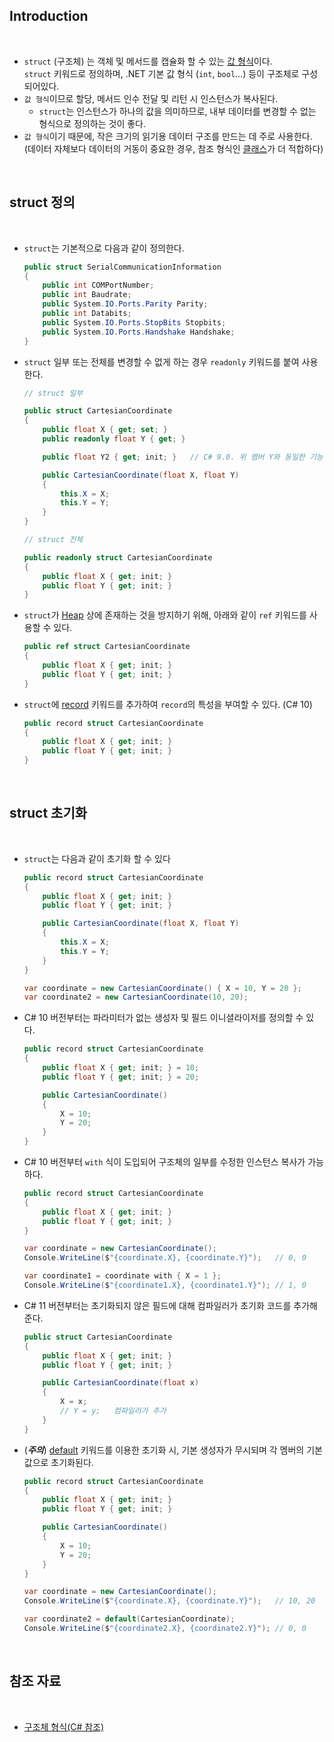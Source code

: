 ## Introduction

<br>

- `struct` (구조체) 는 객체 및 메서드를 캡슐화 할 수 있는 [값 형식](https://peponi-paradise.tistory.com/entry/C-Language-%EA%B0%92-%ED%98%95%EC%8B%9D)이다.<br>`struct` 키워드로 정의하며, .NET 기본 값 형식 (`int`, `bool`...) 등이 구조체로 구성되어있다.
- `값 형식`이므로 할당, 메서드 인수 전달 및 리턴 시 인스턴스가 복사된다.
    - `struct`는 인스턴스가 하나의 값을 의미하므로, 내부 데이터를 변경할 수 없는 형식으로 정의하는 것이 좋다.
- `값 형식`이기 때문에, 작은 크기의 읽기용 데이터 구조를 만드는 데 주로 사용한다. (데이터 자체보다 데이터의 거동이 중요한 경우, 참조 형식인 [클래스](https://learn.microsoft.com/ko-kr/dotnet/csharp/language-reference/keywords/class)가 더 적합하다)

<br>

## struct 정의

<br>

- `struct`는 기본적으로 다음과 같이 정의한다.
    ```cs
    public struct SerialCommunicationInformation
    {
        public int COMPortNumber;
        public int Baudrate;
        public System.IO.Ports.Parity Parity;
        public int Databits;
        public System.IO.Ports.StopBits Stopbits;
        public System.IO.Ports.Handshake Handshake;
    }
    ```

- `struct` 일부 또는 전체를 변경할 수 없게 하는 경우 `readonly` 키워드를 붙여 사용한다.
    ```cs
    // struct 일부

    public struct CartesianCoordinate
    {
        public float X { get; set; }
        public readonly float Y { get; }

        public float Y2 { get; init; }   // C# 9.0. 위 멤버 Y와 동일한 기능이다. (생성자를 제외한 곳에서 값 수정 불가)

        public CartesianCoordinate(float X, float Y)
        {
            this.X = X;
            this.Y = Y;
        }
    }

    // struct 전체

    public readonly struct CartesianCoordinate
    {
        public float X { get; init; }
        public float Y { get; init; }
    }
    ```

- `struct`가 [Heap](https://en.wikipedia.org/wiki/Memory_management#HEAP) 상에 존재하는 것을 방지하기 위해, 아래와 같이 `ref` 키워드를 사용할 수 있다.
    ```cs
    public ref struct CartesianCoordinate
    {
        public float X { get; init; }
        public float Y { get; init; }
    }
    ```

- `struct`에 [record](https://learn.microsoft.com/ko-kr/dotnet/csharp/language-reference/builtin-types/record) 키워드를 추가하여 `record`의 특성을 부여할 수 있다. (C# 10)
    ```cs
    public record struct CartesianCoordinate
    {
        public float X { get; init; }
        public float Y { get; init; }
    }
    ```

<br>

## struct 초기화

<br>

- `struct`는 다음과 같이 초기화 할 수 있다
    ```cs
    public record struct CartesianCoordinate
    {
        public float X { get; init; }
        public float Y { get; init; }

        public CartesianCoordinate(float X, float Y)
        {
            this.X = X;
            this.Y = Y;
        }
    }

    var coordinate = new CartesianCoordinate() { X = 10, Y = 20 };
    var coordinate2 = new CartesianCoordinate(10, 20);
    ```

- C# 10 버전부터는 파라미터가 없는 생성자 및 필드 이니셜라이저를 정의할 수 있다.
    ```cs
    public record struct CartesianCoordinate
    {
        public float X { get; init; } = 10;
        public float Y { get; init; } = 20;

        public CartesianCoordinate()
        {
            X = 10;
            Y = 20;
        }
    }
    ```

- C# 10 버전부터 `with` 식이 도입되어 구조체의 일부를 수정한 인스턴스 복사가 가능하다.
    ```cs
    public record struct CartesianCoordinate
    {
        public float X { get; init; }
        public float Y { get; init; }
    }

    var coordinate = new CartesianCoordinate();
    Console.WriteLine($"{coordinate.X}, {coordinate.Y}");   // 0, 0
    
    var coordinate1 = coordinate with { X = 1 };
    Console.WriteLine($"{coordinate1.X}, {coordinate1.Y}"); // 1, 0
    ```

- C# 11 버전부터는 초기화되지 않은 필드에 대해 컴파일러가 초기화 코드를 추가해준다.
    ```cs
    public struct CartesianCoordinate
    {
        public float X { get; init; }
        public float Y { get; init; }

        public CartesianCoordinate(float x)
        {
            X = x;
            // Y = y;   컴파일러가 추가
        }
    }
    ```

- (***주의***) [default](https://learn.microsoft.com/ko-kr/dotnet/csharp/language-reference/operators/default) 키워드를 이용한 초기화 시, 기본 생성자가 무시되며 각 멤버의 기본값으로 초기화된다.
    ```cs
    public record struct CartesianCoordinate
    {
        public float X { get; init; }
        public float Y { get; init; }

        public CartesianCoordinate()
        {
            X = 10;
            Y = 20;
        }
    }

    var coordinate = new CartesianCoordinate();
    Console.WriteLine($"{coordinate.X}, {coordinate.Y}");   // 10, 20

    var coordinate2 = default(CartesianCoordinate);
    Console.WriteLine($"{coordinate2.X}, {coordinate2.Y}"); // 0, 0
    ```

<br>

## 참조 자료

<br>

- [구조체 형식(C# 참조)](https://learn.microsoft.com/ko-kr/dotnet/csharp/language-reference/builtin-types/struct)